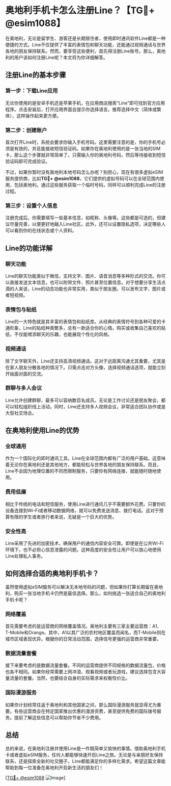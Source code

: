 # 奥地利手机卡怎么注册Line？【TG💪+ @esim1088】

在奥地利，无论是留学生、游客还是长期居住者，使用即时通讯软件Line都是一种便捷的方式。Line不仅提供了丰富的表情包和聊天功能，还能通过视频通话与世界各地的朋友保持联系。然而，要享受这些便利，首先得注册Line账号。那么，奥地利的用户该如何注册Line呢？本文将为你详细解答。

## 注册Line的基本步骤

### 第一步：下载Line应用
无论你使用的是安卓手机还是苹果手机，在应用商店搜索“Line”即可找到官方应用程序。点击安装后，打开应用界面会提示你选择语言。推荐选择中文（简体或繁体），这样操作起来更方便。

### 第二步：创建账户
首次打开Line时，系统会要求你输入手机号码。这里需要注意的是，你的手机号必须是有效的，并且能接收短信验证码。如果你在奥地利使用的是一张当地的SIM卡，那么这个步骤就非常简单了。只需输入你的奥地利号码，然后等待接收到短信验证码即可完成验证。

不过，如果你暂时没有奥地利本地号码怎么办呢？别担心，现在有很多虚拟eSIM服务提供商，比如**TG💪+ @esim1088**，它们提供的虚拟号码可以在全球范围内使用，包括奥地利。通过这些服务获取一个临时号码，同样可以顺利完成Line的注册过程。

### 第三步：设置个人信息
注册完成后，你需要填写一些基本信息，如昵称、头像等。这些都是可选的，但建议尽量完善，以便更好地融入Line社区。此外，还可以设置隐私选项，决定哪些人可以看到你的在线状态或个人资料。

## Line的功能详解

### 聊天功能
Line的聊天功能类似于微信，支持文字、图片、语音消息等多种形式的交流。你可以直接发送文本信息，也可以附带文件、照片甚至位置信息。对于想要分享生活点滴的人来说，Line的动态功能也非常实用，类似于朋友圈，可以发布文字、图片或者短视频。

### 表情包与贴纸
Line的一大特色就是其丰富的表情包和贴纸库。从经典的表情符号到各种可爱的卡通形象，Line的贴纸种类繁多，总有一款适合你的心情。购买或收集自己喜欢的贴纸，不仅能增添聊天的乐趣，也能展现个性化的风格。

### 视频通话
除了文字聊天外，Line还支持高清视频通话。这对于远距离沟通尤其重要，尤其是在家人朋友分散各地的情况下。只需点击对方头像，选择视频通话选项，就能立刻开始面对面的交流。

### 群聊与多人会议
Line允许创建群聊，最多可以容纳数百名成员。无论是工作讨论还是朋友聚会，都可以轻松组织线上活动。同时，Line还支持多人视频会议，非常适合团队协作或是大型社交场合。

## 在奥地利使用Line的优势

### 全球通用
作为一个国际化的即时通讯工具，Line在全球范围内都有广泛的用户基础。这意味着无论你在奥地利还是其他地方，都能轻松与世界各地的朋友保持联系。而且，Line不会因为地理位置的不同而限制服务，只要你有网络连接，就能随时随地使用。

### 费用低廉
相比于传统的电话和短信服务，使用Line进行通讯几乎不需要额外花费。只要你的设备连接到Wi-Fi或者移动数据网络，就可以免费发送消息、拨打电话。这对于预算有限的学生或者旅行者来说，无疑是一个巨大的优势。

### 安全性高
Line采用了先进的加密技术，确保用户的通信内容安全可靠。即使是在公共Wi-Fi环境下，也不必担心信息泄露的问题。这种高度的安全性让用户可以放心地使用Line处理私人事务。

## 如何选择合适的奥地利手机卡？

虽然使用虚拟eSIM服务可以解决无本地号码的问题，但如果你打算长期留在奥地利，购买一张当地手机卡仍然是最佳选择。那么，如何挑选一张适合自己的奥地利手机卡呢？

### 网络覆盖
首先需要考虑的是运营商的网络覆盖情况。奥地利主要有三家主要运营商：A1、T-Mobile和Orange。其中，A1以其广泛的农村地区覆盖而闻名，而T-Mobile则在城市区域表现优异。根据你的日常活动范围，选择信号更强的运营商非常重要。

### 数据流量套餐
接下来要考虑的是数据流量套餐。不同的运营商提供不同规格的数据流量包，价格也各不相同。如果你经常需要上网冲浪、观看视频或者玩游戏，建议选择包含大容量流量的套餐。当然，也要结合自身的实际需求来权衡性价比。

### 国际漫游服务
如果你计划经常往返于奥地利和其他国家之间，那么国际漫游服务就显得尤为重要。有些运营商会在特定国家推出优惠的漫游资费，甚至提供免费的国际拨号服务。提前了解这些信息可以帮助你节省不少费用。

## 总结

总的来说，在奥地利注册并使用Line是一件既简单又愉快的事情。借助奥地利手机卡或者虚拟eSIM服务，任何人都能够快速开启Line之旅。无论是与亲朋好友保持联系，还是探索全新的社交圈子，Line都能满足你的多样化需求。希望这篇文章能帮助到每一位准备在奥地利开启新生活的朋友们！

[[TG💪+ @esim1088](https://t.me/s/esim1088) ![Image](https://i.postimg.cc/4NQfJmqS/Snipaste-2025-05-13-00-14-12.png)]